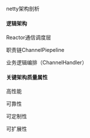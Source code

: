 netty架构剖析

#### 逻辑架构

Reactor通信调度层

职责链ChannelPiepeline

业务逻辑编排（ChannelHandler）

#### 关键架构质量属性

高性能

可靠性

可定制性

可扩展性

